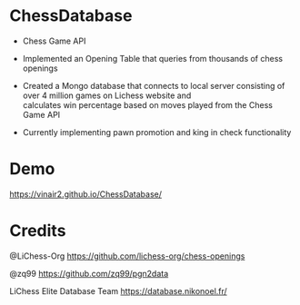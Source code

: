# ChessDatabase  
- Chess Game API  

- Implemented an Opening Table that queries from thousands of chess openings  

- Created a Mongo database that connects to local server consisting of over 4 million games on Lichess website and   
calculates win percentage based on moves played from the Chess Game API  

- Currently implementing pawn promotion and king in check functionality 

# Demo  
https://vinair2.github.io/ChessDatabase/

# Credits  
@LiChess-Org https://github.com/lichess-org/chess-openings  

@zq99 https://github.com/zq99/pgn2data 

LiChess Elite Database Team https://database.nikonoel.fr/
